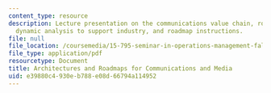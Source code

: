 ```yaml
---
content_type: resource
description: Lecture presentation on the communications value chain, roadmapping communications,
  dynamic analysis to support industry, and roadmap instructions.
file: null
file_location: /coursemedia/15-795-seminar-in-operations-management-fall-2002/e39880c4930eb788e08d66794a114952_lec_4.pdf
file_type: application/pdf
resourcetype: Document
title: Architectures and Roadmaps for Communications and Media
uid: e39880c4-930e-b788-e08d-66794a114952
---
```

